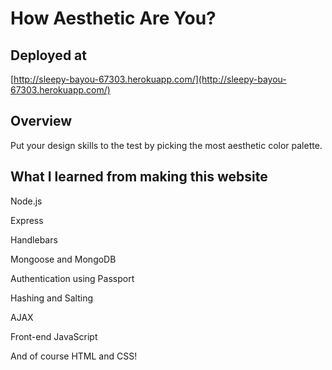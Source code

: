 # How Aesthetic Are You?

## Deployed at

[http://sleepy-bayou-67303.herokuapp.com/](http://sleepy-bayou-67303.herokuapp.com/)

## Overview

Put your design skills to the test by picking the most aesthetic color palette.


## What I learned from making this website

Node.js

Express

Handlebars

Mongoose and MongoDB

Authentication using Passport

Hashing and Salting

AJAX

Front-end JavaScript

And of course HTML and CSS!
